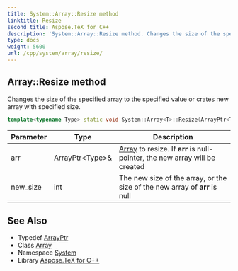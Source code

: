 ```yaml
---
title: System::Array::Resize method
linktitle: Resize
second_title: Aspose.TeX for C++
description: 'System::Array::Resize method. Changes the size of the specified array to the specified value or crates new array with specified size in C++.'
type: docs
weight: 5600
url: /cpp/system/array/resize/
---
```

## Array::Resize method


Changes the size of the specified array to the specified value or crates new array with specified size.

```cpp
template<typename Type> static void System::Array<T>::Resize(ArrayPtr<Type> &arr, int new_size)
```


| Parameter | Type | Description |
| --- | --- | --- |
| arr | ArrayPtr\<Type\>\& | [Array](../) to resize. If **arr** is null-pointer, the new array will be created |
| new_size | int | The new size of the array, or the size of the new array of **arr** is null |

## See Also

* Typedef [ArrayPtr](../../arrayptr/)
* Class [Array](../)
* Namespace [System](../../)
* Library [Aspose.TeX for C++](../../../)
